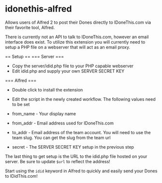 idonethis-alfred
================

Allows users of Alfred 2 to post their Dones directly to IDoneThis.com via their favorite tool, Alfred.

There is currently not an API to talk to IDoneThis.com, however an email interface does exist. To utilize this extension you will currently need to setup a PHP file on a webserver that will act as an email proxy. 

== Setup ==
=== Server ===
* Copy the server/idid.php file to your PHP capable webserver
* Edit idid.php and supply your own SERVER SECRET KEY

=== Alfred ===
* Double click to install the extension
* Edit the script in the newly created workflow. The following values need to be set


* from_name - Your display name
* from_addr - Email address used for IDoneThis.com
* to_addr - Email address of the team account. You will need to use the team slug. You can get the slug from the team url
* secret - The SERVER SECRET KEY setup in the previous step

The last thing to get setup is the URL to the idid.php file hosted on your server. Be sure to update `$url` to reflect the address!

Start using the `idid` keyword in Alfred to quickly and easily send your Dones to IDidThis.com!
